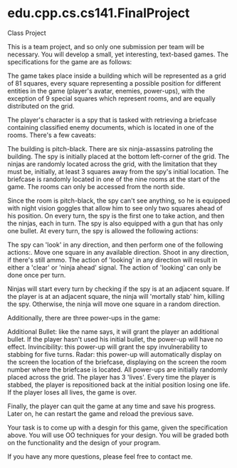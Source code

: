 # edu.cpp.cs.cs141.FinalProject

Class Project

This is a team project, and so only one submission per team will be necessary. You will develop a small, yet interesting, text-based games. The specifications for the game are as follows:

The game takes place inside a building which will be represented as a grid of 81 squares, every square representing a possible position for different entities in the game (player's avatar, enemies, power-ups), with the exception of 9 special squares which represent rooms, and are equally distributed on the grid.

The player's character is a spy that is tasked with retrieving a briefcase containing classified enemy documents, which is located in one of the rooms. There's a few caveats:

The building is pitch-black.
There are six ninja-assassins patroling the building.
The spy is initially placed at the bottom left-corner of the grid. The ninjas are randomly located across the grid, with the limitation that they must be, initially, at least 3 squares away from the spy's initial location. The briefcase is randomly located in one of the nine rooms at the start of the game. The rooms can only be accessed from the north side.

Since the room is pitch-black, the spy can't see anything, so he is equipped with night vision goggles that allow him to see only two squares ahead of his position. On every turn, the spy is the first one to take action, and then the ninjas, each in turn. The spy is also equipped with a gun that has only one bullet. At every turn, the spy is allowed the following actions:

The spy can 'look' in any direction, and then perform one of the following actions:.
Move one square in any available direction.
Shoot in any direction, if there's still ammo.
The action of 'looking' in any direction will result in either a 'clear' or 'ninja ahead' signal. The action of 'looking' can only be done once per turn.

Ninjas will start every turn by checking if the spy is at an adjacent square. If the player is at an adjacent square, the ninja will 'mortally stab' him, killing the spy. Otherwise, the ninja will move one square in a random direction.

Additionally, there are three power-ups in the game:

Additional Bullet: like the name says, it will grant the player an additional bullet. If the player hasn't used his initial bullet, the power-up will have no effect.
Invincibility: this power-up will grant the spy invulnerability to stabbing for five turns.
Radar: this power-up will automatically display on the screen the location of the briefcase, displaying on the screen the room number where the briefcase is located.
All power-ups are initially randomly placed across the grid. The player has 3 'lives'. Every time the player is stabbed, the player is repositioned back at the initial position losing one life. If the player loses all lives, the game is over.

Finally, the player can quit the game at any time and save his progress. Later on, he can restart the game and reload the previous save.

Your task is to come up with a desgin for this game, given the specification above. You will use OO techniques for your design. You will be graded both on the functionality and the design of your program.

If you have any more questions, please feel free to contact me.

